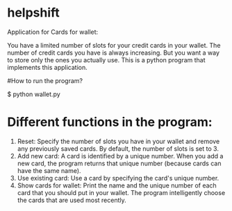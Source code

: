 # helpshift

Application for Cards for wallet:

You have a limited number of slots for your credit cards in your wallet. The number of credit cards you have is always increasing. But you want a
way to store only the ones you actually use.
This is a python program that implements this application.

#How to run the program?

$ python wallet.py

# Different functions in the program:

1. Reset: Specify the number of slots you have in your wallet and remove any previously saved cards. By default, the number of slots
is set to 3.
2. Add new card: A card is identified by a unique number. When you add a new card, the program returns that unique number
(because cards can have the same name).
3. Use existing card: Use a card by specifying the card's unique number.
4. Show cards for wallet: Print the name and the unique number of each card that you should put in your wallet. The program 
intelligently choose the cards that are used most recently.

